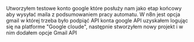 Utworzyłem testowe konto google które posłuży nam jako etap końcowy aby wysyłać maila z podsumowaniem pracy automatu.
W n8n jest opcja gmail w której trzeba było podpiąć API konta google
API uzyskałem logując się na platforme "Google cloude", następnie stworzyłem nowy projekt i w nim dodałem opcje Gmail API
